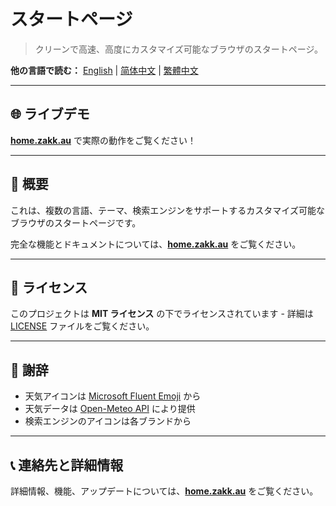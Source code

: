 # スタートページ

> クリーンで高速、高度にカスタマイズ可能なブラウザのスタートページ。

**他の言語で読む：** [English](README.md) | [简体中文](README.zh-CN.md) | [繁體中文](README.zh-TW.md)

---

## 🌐 ライブデモ

**[home.zakk.au](https://home.zakk.au)** で実際の動作をご覧ください！

---

## 📖 概要

これは、複数の言語、テーマ、検索エンジンをサポートするカスタマイズ可能なブラウザのスタートページです。

完全な機能とドキュメントについては、**[home.zakk.au](https://home.zakk.au)** をご覧ください。

---

## 📄 ライセンス

このプロジェクトは **MIT ライセンス** の下でライセンスされています - 詳細は [LICENSE](LICENSE) ファイルをご覧ください。

---

## 🙏 謝辞

- 天気アイコンは [Microsoft Fluent Emoji](https://github.com/microsoft/fluentui-emoji) から
- 天気データは [Open-Meteo API](https://open-meteo.com/) により提供
- 検索エンジンのアイコンは各ブランドから

---

## 📞 連絡先と詳細情報

詳細情報、機能、アップデートについては、**[home.zakk.au](https://home.zakk.au)** をご覧ください。
